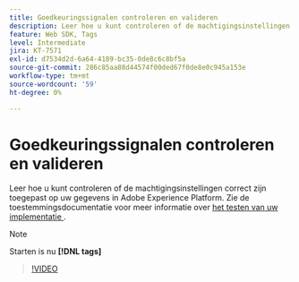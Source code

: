 ```yaml
---
title: Goedkeuringssignalen controleren en valideren
description: Leer hoe u kunt controleren of de machtigingsinstellingen correct zijn toegepast op uw gegevens in Adobe Experience Platform.
feature: Web SDK, Tags
level: Intermediate
jira: KT-7571
exl-id: d7534d2d-6a64-4189-bc35-0de8c6c8bf5a
source-git-commit: 286c85aa88d44574f00ded67f0de8e0c945a153e
workflow-type: tm+mt
source-wordcount: '59'
ht-degree: 0%

---
```


# Goedkeuringssignalen controleren en valideren

Leer hoe u kunt controleren of de machtigingsinstellingen correct zijn toegepast op uw gegevens in Adobe Experience Platform. Zie de toestemmingsdocumentatie voor meer informatie over [ het testen van uw implementatie ](https://experienceleague.adobe.com/docs/experience-platform/landing/governance-privacy-security/consent/adobe/overview.html?lang=en#test-implementation).

>[!NOTE]
>
> Starten is nu **[!DNL tags]**

>[!VIDEO](https://video.tv.adobe.com/v/332696/?learn=on&enablevpops)
